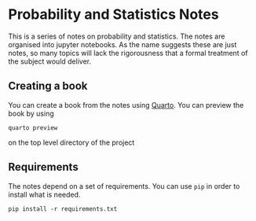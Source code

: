 # Probability and Statistics Notes

This is a series of notes on probability and statistics. The notes are organised into 
jupyter notebooks. As the name suggests these are just notes, so many topics will lack the
rigorousness that a formal treatment of the subject would deliver.


## Creating a book

You can create a book from the notes using <a href="https://quarto.org/">Quarto</a>. 
You can preview the book by using 

```
quarto preview

```

on the top level directory of the project

## Requirements

The notes depend on a set of requirements. You can use ```pip``` in order to
install what is needed.

```
pip install -r requirements.txt

```
